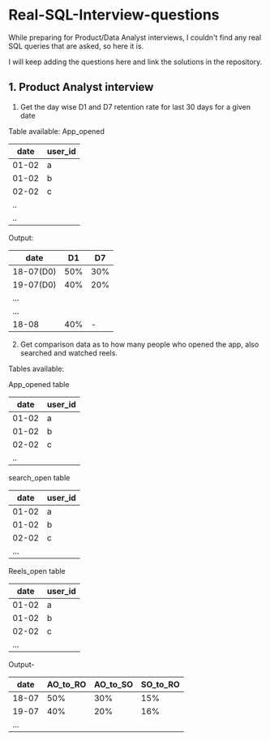 # Real-SQL-Interview-questions
While preparing for Product/Data Analyst interviews, I couldn't find any real SQL queries that are asked, so here it is.

I will keep adding the questions here and link the solutions in the repository.

## 1. Product Analyst interview

1. Get the day wise D1 and D7 retention rate for last 30 days for a given date

Table available: App_opened

date | user_id
----- | ------
01-02 |  a
01-02 | b
02-02 | c
.. |
.. |


Output:

date    |   D1   | D7
------- | ------ | -----
18-07(D0) |  50% |  30%
19-07(D0) | 40%  | 20%
...       |       |
...       |       |
18-08     |  40%  | -


2. Get comparison data as to how many people who opened the app, also searched and watched reels.
 
Tables available: 

App_opened table

date   |    user_id  
------ | ---------
01-02    |    a
01-02    |   b
02-02    |   c
..      |

search_open table

date    |   user_id  
------- | ----------
01-02   |     a
01-02   |    b
02-02   |    c
...     |

Reels_open table

date    |   user_id     
-----   | -------
01-02   |    a
01-02   |    b
02-02   |    c
...     |


Output-

date     |   AO_to_RO   |    AO_to_SO    |     SO_to_RO
------  | ------------ | -------------   | ------------
18-07      |  50%         |    30%        |      15%
19-07      |  40%         |    20%        |      16%
...         |


